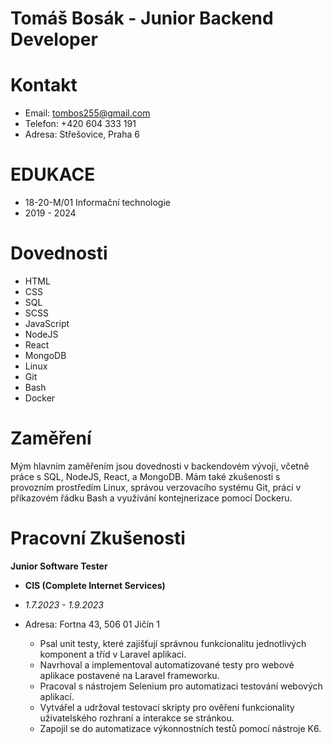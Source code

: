 # Tomáš Bosák - Junior Backend Developer

# **Kontakt**
- Email: tombos255@gmail.com
- Telefon: +420 604 333 191
- Adresa: Střešovice, Praha 6


# **EDUKACE**
- 18-20-M/01 Informační technologie
- 2019 - 2024

# **Dovednosti**
- HTML
- CSS
- SQL
- SCSS
- JavaScript
- NodeJS
- React
- MongoDB
- Linux
- Git
- Bash
- Docker

# **Zaměření**

Mým hlavním zaměřením jsou dovednosti v backendovém vývoji, včetně práce s SQL, NodeJS, React, a MongoDB. Mám také zkušenosti s provozním prostředím Linux, správou verzovacího systému Git, práci v příkazovém řádku Bash a využívání kontejnerizace pomocí Dockeru.

# **Pracovní Zkušenosti**

**Junior Software Tester**
- **CIS (Complete Internet Services)**
- *1.7.2023 - 1.9.2023*
- Adresa: Fortna 43, 506 01 Jičín 1

    - Psal unit testy, které zajišťují správnou funkcionalitu jednotlivých komponent a tříd v Laravel aplikaci.
    - Navrhoval a implementoval automatizované testy pro webové aplikace postavené na Laravel frameworku.
    - Pracoval s nástrojem Selenium pro automatizaci testování webových aplikací.
    - Vytvářel a udržoval testovací skripty pro ověření funkcionality uživatelského rozhraní a interakce se stránkou.
    - Zapojil se do automatizace výkonnostních testů pomocí nástroje K6.
